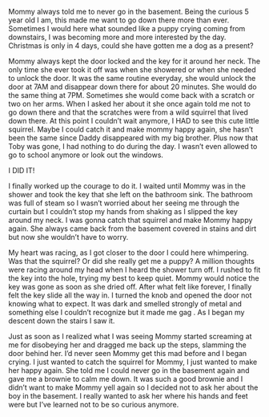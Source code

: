 
Mommy always told me to never go in the basement. Being the curious 5 year old I am, this made me want to go down there more than ever. Sometimes I would here what sounded like a puppy crying coming from downstairs, I was becoming more and more interested by the day. Christmas is only in 4 days, could she have gotten me a dog as a present?

Mommy always kept the door locked and the key for it around her neck. The only time she ever took it off was when she showered or when she needed to unlock the door. It was the same routine everyday, she would unlock the door at 7AM and disappear down there for about 20 minutes. She would do the same thing at 7PM. Sometimes she would come back with a scratch or two on her arms. When I asked her about it she once again told me not to go down there and that the scratches were from a wild squirrel that lived down there. At this point I couldn’t wait anymore, I HAD to see this cute little squirrel. Maybe I could catch it and make mommy happy again, she hasn’t been the same since Daddy disappeared with my big brother. Plus now that Toby was gone, I had nothing to do during the day. I wasn’t even allowed to go to school anymore or look out the windows. 

I DID IT!

I finally worked up the courage to do it. I waited until Mommy was in the shower and took the key that she left on the bathroom sink. The bathroom was full of steam so I wasn’t worried about her seeing me through the curtain but I couldn’t stop my hands from shaking as I slipped the key around my neck. I was gonna catch that squirrel and make Mommy happy again. She always came back from the basement covered in stains and dirt but now she wouldn’t have to worry. 

My heart was racing, as I got closer to the door I could here whimpering. Was that the squirrel? Or did she really get me a puppy? A million thoughts were racing around my head when I heard the shower turn off. I rushed to fit the key into the hole, trying my best to keep quiet. Mommy would notice the key was gone as soon as she dried off.  After what felt like forever, I finally felt the key slide all the way in. I turned the knob and opened the door not knowing what to expect. It was dark and smelled strongly of metal and something else I couldn’t recognize but it made me gag . As I began my descent down the stairs I saw it. 

Just as soon as I realized what I was seeing Mommy started screaming at me for disobeying her and dragged me back up the steps, slamming the door behind her. I’d never seen Mommy get this mad before and I began crying. I just wanted to catch the squirrel for Mommy, I just wanted to make her happy again. She told me I could never go in the basement again and gave me a brownie to calm me down. It was such a good brownie and I didn’t want to make Mommy yell again so I decided not to ask her about the boy in the basement. I really wanted to ask her where his hands and feet were but I’ve learned not to be so curious anymore.